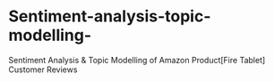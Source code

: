 # Sentiment-analysis-topic-modelling-
Sentiment Analysis &amp; Topic Modelling of Amazon Product[Fire Tablet] Customer Reviews

